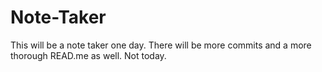 # Note-Taker
This will be a note taker one day. There will be more commits and a more thorough READ.me as well. Not today.
